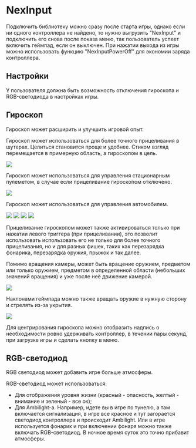 ﻿# NexInput
Подключить библиотеку можно сразу после старта игры, однако если ни одного контроллера не найдено, то нужно выгрузить "NexInput" и подключить его снова после показа меню, так пользователь успеет включить геймпад, если он выключен. При нажатии выхода из игры можно использовать функцию "NexInputPowerOff" для экономии заряда контроллера.

## Настройки
У пользователя должна быть возможность отключения гироскопа и RGB-светодиода в настройках игры. 

## Гироскоп
Гироскоп может расширить и улучшить игровой опыт.


Гироскоп может использоваться для более точного прицеливания в шутерах. Целиться становится проще и удобнее. Стиком взгляд перемещается в примерную область, а гироскопом в цель.

![](https://user-images.githubusercontent.com/9499881/56126120-7f290b80-5f8b-11e9-8dde-c2b8046d80ab.gif)


Гироскоп может использоваться для управления стационарным пулеметом, в случае если прицеливание гироскопом отключено.

![](https://user-images.githubusercontent.com/9499881/56126395-2312b700-5f8c-11e9-9107-4366bc843697.gif)

Гироскоп может использоваться для управления автомобилем. 

![](https://user-images.githubusercontent.com/9499881/56127334-f2cc1800-5f8d-11e9-858c-9495d7b87463.gif)
![](https://user-images.githubusercontent.com/9499881/56129589-923fd980-5f93-11e9-99ce-cc0a84d1a9a6.gif)
![](https://user-images.githubusercontent.com/9499881/56129497-4c831100-5f93-11e9-90d0-8aae9b0ec177.gif)
![](https://user-images.githubusercontent.com/9499881/65323989-e5a9f980-dbbb-11e9-89b1-aaaff7a1f3f9.gif)

Прицеливание гироскопом может также активироваться только при нажатии левого триггера (при прицеливании), это позволит использовать использовать его не только для более точного прицеливания, но и для разных фишек, таких как перезарядка фонарика, перезарядка оружия, прыжок и так далее.


Помимо вращения камеры, может быть вращение оружием, предметом или только оружием, предметом в определенной области (небольших значений вращения) и уже после неё движение камерой.

![](https://user-images.githubusercontent.com/9499881/65322659-81d20180-dbb8-11e9-9a91-f3ecd3a67423.gif)

Наклонами геймпада можно также вращать оружие в нужную сторону и стрелять из-за укрытия.

![](https://user-images.githubusercontent.com/9499881/65322804-d4abb900-dbb8-11e9-89b0-e051c6e00f45.gif)

Для центрирования гироскопа можно отобразить надпись о необходимости ровно удерживать контроллер, в течении пары секунд, при загрузке игры и сделать кнопку в меню.

## RGB-светодиод
RGB светодиод может добавить игре больше атмосферы.

RGB-светодиод может использоваться:
- Для отображения уровня жизни (красный - опасность, желтый - внимание и зеленый - все ок);
- Для Ambilight-а. Например, идете вы в игре по тунелю, а там включается сигнализация, в игре все красное и тут загорается светодиод контроллера и происходит Ambilight. Или в игре используется фонарик и при включении фонаря можно также включать RGB-светодиод. В ночное время суток это точно прибавит атмосферы.
